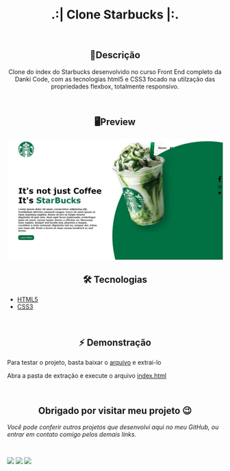 <h1 align="center">.:| Clone Starbucks |:.</h1>

<br>

<h2 align="center">📖Descrição</h2>
<p align="center">Clone do index do Starbucks desenvolvido no curso Front End completo da Danki Code, com as tecnologias html5 e CSS3 focado na utilzação das propriedades flexbox, totalmente responsivo.</p>

<br>

<h2 align="center">🖥Preview</h2>
<img src="assets/bg0.jpg" alt="Preview desktop"></img>

<br>

<h2 align="center">🛠 Tecnologias</h2>

- [HTML5](https://html.com/)
- [CSS3](https://developer.mozilla.org/pt-BR/docs/Web/CSS)

<br>

<h2 align="center">⚡️ Demonstração</h2>
<p>Para testar o projeto, basta baixar o <a href="https://github.com/KevynFirst/fblogin-clone-float/archive/refs/heads/main.zip">arquivo</a> e extrai-lo </p>
<p>Abra a pasta de extração e execute o arquivo <span style="text-decoration:underline">index.html</span> </p>

<br>

<h2 align="center">Obrigado por visitar meu projeto 😉</h2>
<p><i>Você pode conferir outros projetos que desenvolvi aqui no meu GitHub, ou entrar em contato comigo pelos demais links.</i></p>

<br>

<a href = "mailto:kevynfirst@gmail.com"><img src="https://img.shields.io/badge/-Gmail-%23333?style=for-the-badge&logo=gmail&logoColor=white" target="_blank"></a>
<a href="https://instagram.com/kevynfirst" target="_blank"><img src="https://img.shields.io/badge/-Instagram-%23E4405F?style=for-the-badge&logo=instagram&logoColor=white" target="_blank"></a>
<a href="https://www.linkedin.com/in/kevynfirst" target="_blank"><img src="https://img.shields.io/badge/-LinkedIn-%230077B5?style=for-the-badge&logo=linkedin&logoColor=white" target="_blank"></a>


